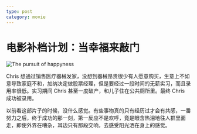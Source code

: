 ```yaml
---
type: post
category: movie
---
```


# 电影补档计划：当幸福来敲门

![The pursuit of happyness](https://img3.doubanio.com/view/photo/l/public/p1312700744.webp)

Chris 想通过销售医疗器械发家，没想到器械昂贵很少有人愿意购买，生意上不如意导致家庭不和，加纳决定做股票经理，但是要经过一段时间的无薪实习，而且录用率很低。实习期间 Chris 甚至一度破产，和儿子住在公共厕所里。最终 Chris 成功被录用。

以前看这部片子的时候，没什么感觉。有些事物真的只有经历过才会有共感，一番努力之后，终于成功的那一刻，第一反应不是欢呼，竟是眼含热泪地往人群里面走，即使外界在嘈杂，耳边只有那段交响，去感受阳光洒在身上的感觉。
